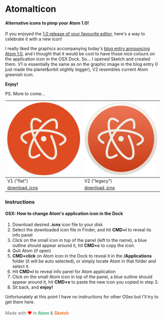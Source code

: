 # Atomalticon

#### Alternative icons to pimp your Atom 1.0!

If you enjoyed the [1.0 release of your favourite editor](http://atom.io), here's a way to celebrate it with a new icon!

I really liked the graphics accompanying today's [blog entry announcing Atom 1.0](http://blog.atom.io/2015/06/25/atom-1-0.html), and I thought that it would be cool to have those nice colours on the application icon in the OSX Dock. So... I opened Sketch and created them. V1 is essentially the same as on the graphic image in the blog entry (I just made the planet&orbit slightly bigger), V2 resembles current Atom greenish icon.

**Enjoy!**

PS. More to come...

| ![V1 Icon Preview](img/atomalticon-v1-preview.png) | ![V2 Icon Preview](img/atomalticon-v2-preview.png) |
|---|---|
| V1 ("flat") | V2 ("legacy") |
| [download .icns](https://github.com/bzx/atomalticon.io/blob/master/icons/atomalticon-v1.icns?raw=true) | [download .icns](https://github.com/bzx/atomalticon.io/blob/master/icons/atomalticon-v2.icns?raw=true) |


### Instructions

#### OSX: How to change Atom's application icon in the Dock


1. Download desired **.icns** icon file to your disk
2. Select the downloaded icon file in Finder, and hit **CMD+i** to reveal its info panel
3. Click on the small icon in top of the panel (left to the name), a blue outline should appear around it, hit **CMD+c** to copy the icon.
4. Quit Atom (if open)
5. **CMD+click** on Atom icon in the Dock to reveal it in the **/Applications** folder (it will be auto selected), or simply locate Atom in that folder and select it.
5. Hit **CMD+i** to reveal info panel for Atom application
6. Click on the small Atom icon in top of the panel, a blue outline should appear around it, hit **CMD+v** to paste the new icon you copied in step 3.
7. Sit back, and **enjoy!**


Unfortunately at this point I have no instructions for other OSes but I'll try to get them here.


#### <span style="color:#666; font-weight:normal">Made with <span style="color:red">&hearts;</span> in <span style="color:#3DB47C">**Atom**</span> & <span style="color:#E97431">**Sketch**</span></span>
